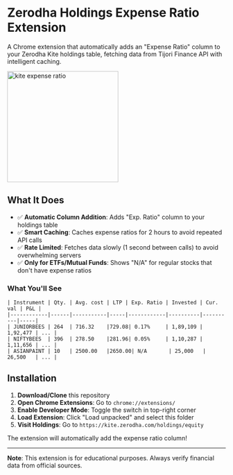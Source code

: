 # Zerodha Holdings Expense Ratio Extension

A Chrome extension that automatically adds an "Expense Ratio" column to your Zerodha Kite holdings table, fetching data from Tijori Finance API with intelligent caching.

<img width="256" height="256" alt="kite expense ratio" src="https://github.com/user-attachments/assets/3e546b68-c6e0-4a18-ba16-9ade4940591c" />


## What It Does

- ✅ **Automatic Column Addition**: Adds "Exp. Ratio" column to your holdings table
- ✅ **Smart Caching**: Caches expense ratios for 2 hours to avoid repeated API calls
- ✅ **Rate Limited**: Fetches data slowly (1 second between calls) to avoid overwhelming servers
- ✅ **Only for ETFs/Mutual Funds**: Shows "N/A" for regular stocks that don't have expense ratios

### What You'll See

```
| Instrument | Qty. | Avg. cost | LTP | Exp. Ratio | Invested | Cur. val | P&L |
|------------|------|-----------|-----|------------|----------|----------|-----|
| JUNIORBEES | 264  | 716.32    |729.08| 0.17%     | 1,89,109 | 1,92,477 | ... |
| NIFTYBEES  | 396  | 278.50    |281.96| 0.05%     | 1,10,287 | 1,11,656 | ... |
| ASIANPAINT | 10   | 2500.00   |2650.00| N/A       | 25,000   | 26,500   | ... |
```

## Installation

1. **Download/Clone** this repository
2. **Open Chrome Extensions**: Go to `chrome://extensions/`
3. **Enable Developer Mode**: Toggle the switch in top-right corner
4. **Load Extension**: Click "Load unpacked" and select this folder
5. **Visit Holdings**: Go to `https://kite.zerodha.com/holdings/equity`

The extension will automatically add the expense ratio column!

---

**Note**: This extension is for educational purposes. Always verify financial data from official sources.
